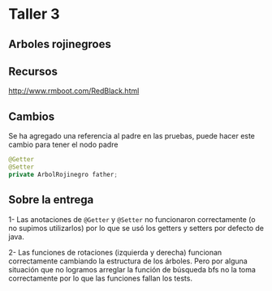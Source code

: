 # Taller 3 
 ## Arboles rojinegroes

## Recursos

http://www.rmboot.com/RedBlack.html

## Cambios

Se ha agregado una referencia al padre en las pruebas, puede hacer este cambio para tener el nodo padre

```java
@Getter
@Setter
private ArbolRojinegro father;
```

## Sobre la entrega

1- Las anotaciones de ```@Getter``` y ```@Setter``` no funcionaron correctamente (o no supimos utilizarlos) por lo que se usó los getters y setters por defecto de java.

2- Las funciones de rotaciones (izquierda y derecha) funcionan correctamente cambiando la estructura de los árboles. Pero por alguna situación que no logramos arreglar la función de búsqueda bfs no la toma correctamente por lo que las funciones fallan los tests.